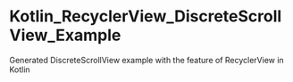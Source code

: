 # Kotlin_RecyclerView_DiscreteScrollView_Example
Generated DiscreteScrollView example with the feature of RecyclerView in Kotlin
